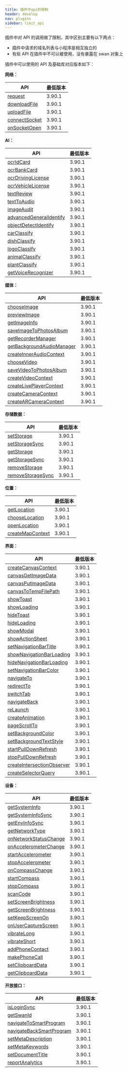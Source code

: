 ```yaml
---
title: 插件中api的限制
header: develop
nav: plugins
sidebar: limit_api
---
```


插件中对 API 的调用做了限制，其中区别主要有以下两点：

- 插件中请求的域名列表与小程序是相互独立的
- 有些 API 在插件中不可以被使用，没有暴露在 swan 对象上

插件中可以使用的 API 及基础库对应版本如下：

**网络：**

|API|最低版本|
|----|----|
|[request](/docs/develop/api/net_request/#request/)|3.90.1|
|[downloadFile](/docs/develop/api/net_uploadfile/#downloadFile/)|3.90.1|
|[uploadFile](/docs/develop/api/net_uploadfile/#uploadFile/)|3.90.1|
|[connectSocket](/docs/develop/api/net_websocket/#connectSocket/)|3.90.1|
|[onSocketOpen](/docs/develop/api/net_websocket/#onSocketOpen/)|3.90.1|

**AI：**

|API|最低版本|
|----|----|
|[ocrIdCard](/docs/develop/api/ai_ocr/#ocrIdCard/)|3.90.1|
|[ocrBankCard](/docs/develop/api/ai_ocr/#ocrBankCard/)|3.90.1|
|[ocrDrivingLicense](/docs/develop/api/ai_ocr/#ocrDrivingLicense/)|3.90.1|
|[ocrVehicleLicense](/docs/develop/api/ai_ocr/#ocrVehicleLicense/)|3.90.1|
|[textReview](/docs/develop/api/ai_text/#textReview/)|3.90.1|
|[textToAudio](/docs/develop/api/ai_audio/#textToAudio/)|3.90.1|
|[imageAudit](/docs/develop/api/ai_audit/#imageAudit/)|3.90.1|
|[advancedGeneralIdentify](/docs/develop/api/ai_classify/#advancedGeneralIdentify/)|3.90.1|
|[objectDetectIdentify](/docs/develop/api/ai_classify/#objectDetectIdentify/)|3.90.1|
|[carClassify](/docs/develop/api/ai_classify/#carClassify/)|3.90.1|
|[dishClassify](/docs/develop/api/ai_classify/#dishClassify/)|3.90.1|
|[logoClassify](/docs/develop/api/ai_classify/#logoClassify/)|3.90.1|
|[animalClassify](/docs/develop/api/ai_classify/#animalClassify/)|3.90.1|
|[plantClassify](/docs/develop/api/ai_classify/#plantClassify/)|3.90.1|
|[getVoiceRecognizer](/docs/develop/api/ai_voice/#getVoiceRecognizer/)|3.90.1|

**媒体：**

|API|最低版本|
|----|----|
|[chooseImage](/docs/develop/api/media_image/#chooseImage/)|3.90.1|
|[previewImage](/docs/develop/api/media_image/#previewImage/)|3.90.1|
|[getImageInfo](/docs/develop/api/media_image/#getImageInfo/)|3.90.1|
|[saveImageToPhotosAlbum](/docs/develop/api/media_image/#saveImageToPhotosAlbum/)|3.90.1|
|[getRecorderManager](/docs/develop/api/media_recorder/#getRecorderManager/)|3.90.1|
|[getBackgroundAudioManager](/docs/develop/api/media_backgroundaudiomanager/#getBackgroundAudioManager/)|3.90.1|
|[createInnerAudioContext](/docs/develop/api/media_createinneraudiocontext/#createInnerAudioContext/)|3.90.1|
|[chooseVideo](/docs/develop/api/media_video/#chooseVideo/)|3.90.1|
|[saveVideoToPhotosAlbum](/docs/develop/api/media_video/#saveVideoToPhotosAlbum/)|3.90.1|
|[createVideoContext](/docs/develop/api/media_videocontext/#createVideoContext/)|3.90.1|
|[createLivePlayerContext](/docs/develop/api/media_liveplayercontext/#createLivePlayerContext/)|3.90.1|
|[createCameraContext](/docs/develop/api/media_cameracontext/#createCameraContext/)|3.90.1|
|[createARCameraContext](/docs/develop/api/media_arcameracontext/#createARCameraContext/)|3.90.1|

**存储数据：**

|API|最低版本|
|----|----|
|[setStorage](/docs/develop/api/storage_save/#setStorage/)|3.90.1|
|[setStorageSync](/docs/develop/api/storage_save/#setStorageSync/)|3.90.1|
|[getStorage](/docs/develop/api/storage_save/#getStorage/)|3.90.1|
|[getStorageSync](/docs/develop/api/storage_save/#getStorageSync/)|3.90.1|
|[removeStorage](/docs/develop/api/storage_remove/#removeStorage/)|3.90.1|
|[removeStorageSync](/docs/develop/api/storage_remove/#removeStorageSync/)|3.90.1|

**位置：**

|API|最低版本|
|----|----|
|[getLocation](/docs/develop/api/location_get/#getLocation/)|3.90.1|
|[chooseLocation](/docs/develop/api/location_get/#chooseLocation/)|3.90.1|
|[openLocation](/docs/develop/api/location_open/#openLocation/)|3.90.1|
|[createMapContext](/docs/develop/api/location_map/#createMapContext/)|3.90.1|

**界面：**

|API|最低版本|
|----|----|
|[createCanvasContext](/docs/develop/api/show_canvas/#createCanvasContext/)|3.90.1|
|[canvasGetImageData](/docs/develop/api/show_canvas/#canvasGetImageData/)|3.90.1|
|[canvasPutImageData](/docs/develop/api/show_canvas/#canvasPutImageData/)|3.90.1|
|[canvasToTempFilePath](docs/develop/api/show_canvas/#canvasToTempFilePath-OBJECT-this/)|3.90.1|
|[showToast](/docs/develop/api/show_toast/#showToast/)|3.90.1|
|[showLoading](/docs/develop/api/show_toast/#showLoading/)|3.90.1|
|[hideToast](/docs/develop/api/show_toast/#hideToast/)|3.90.1|
|[hideLoading](/docs/develop/api/show_toast/#hideLoading/)|3.90.1|
|[showModal](/docs/develop/api/show_toast/#showModal/)|3.90.1|
|[showActionSheet](/docs/develop/api/show_toast/#showActionSheet/)|3.90.1|
|[setNavigationBarTitle](/docs/develop/api/show_navigationbar/#setNavigationBarTitle/)|3.90.1|
|[showNavigationBarLoading](/docs/develop/api/show_navigationbar/#showNavigationBarLoading/)|3.90.1|
|[hideNavigationBarLoading](/docs/develop/api/show_navigationbar/#hideNavigationBarLoading/)|3.90.1|
|[setNavigationBarColor](/docs/develop/api/show_navigationbar/#setNavigationBarColor/)|3.90.1|
|[navigateTo](/docs/develop/api/show_tab/#navigateTo/)|3.90.1|
|[redirectTo](/docs/develop/api/show_tab/#redirectTo/)|3.90.1|
|[switchTab](/docs/develop/api/show_tab/#switchTab/)|3.90.1|
|[navigateBack](/docs/develop/api/show_tab/#navigateBack/)|3.90.1|
|[reLaunch](/docs/develop/api/show_tab/#reLaunch/)|3.90.1|
|[createAnimation](/docs/develop/api/show_createanimation/#createAnimation/)|3.90.1|
|[pageScrollTo](/docs/develop/api/show_pagescrollto/#pageScrollTo/)|3.90.1|
|[setBackgroundColor](/docs/develop/api/show_background/#setBackgroundColor/)|3.90.1|
|[setBackgroundTextStyle](/docs/develop/api/show_background/#setBackgroundTextStyle/)|3.90.1|
|[startPullDownRefresh](/docs/develop/api/show_pull/#startPullDownRefresh/)|3.90.1|
|[stopPullDownRefresh](/docs/develop/api/show_pull/#stopPullDownRefresh/)|3.90.1|
|[createIntersectionObserver](/docs/develop/api/show_query/#createIntersectionObserver-this-options/)|3.90.1|
|[createSelectorQuery](/docs/develop/api/show_query/#createSelectorQuery/)|3.90.1|

**设备：**

|API|最低版本|
|----|----|
|[getSystemInfo](/docs/develop/api/device_sys/#getSystemInfo/)|3.90.1|
|[getSystemInfoSync](/docs/develop/api/device_sys/#getSystemInfoSync/)|3.90.1|
|[getEnvInfoSync](/docs/develop/api/device_sys/#getEnvInfoSync/)|3.90.1|
|[getNetworkType](/docs/develop/api/device_network/#getNetworkType/)|3.90.1|
|[onNetworkStatusChange](/docs/develop/api/device_network/#onNetworkStatusChange/)|3.90.1|
|[onAccelerometerChange](/docs/develop/api/device_accelerometer/#onAccelerometerChange/)|3.90.1|
|[startAccelerometer](/docs/develop/api/device_accelerometer/#startAccelerometer/)|3.90.1|
|[stopAccelerometer](/docs/develop/api/device_accelerometer/#stopAccelerometer/)|3.90.1|
|[onCompassChange](/docs/develop/api/device_compass/#onCompassChange/)|3.90.1|
|[startCompass](/docs/develop/api/device_compass/#startCompass/)|3.90.1|
|[stopCompass](/docs/develop/api/device_compass/#stopCompass/)|3.90.1|
|[scanCode](/docs/develop/api/device_scan/#scanCode/)|3.90.1|
|[setScreenBrightness](/docs/develop/api/device_screen/#setScreenBrightness/)|3.90.1|
|[getScreenBrightness](/docs/develop/api/device_screen/#getScreenBrightness/)|3.90.1|
|[setKeepScreenOn](/docs/develop/api/device_screen/#setKeepScreenOn/)|3.90.1|
|[onUserCaptureScreen](/docs/develop/api/device_capture/#onUserCaptureScreen/)|3.90.1|
|[vibrateLong](/docs/develop/api/device_vibrate/#vibrateLong/)|3.90.1|
|[vibrateShort](/docs/develop/api/device_vibrate/#vibrateShort/)|3.90.1|
|[addPhoneContact](/docs/develop/api/device_phonecontact/#addPhoneContact/)|3.90.1|
|[makePhoneCall](/docs/develop/api/device_call/#makePhoneCall/)|3.90.1|
|[setClipboardData](/docs/develop/api/device_clipboard/#setClipboardData/)|3.90.1|
|[getClipboardData](/docs/develop/api/device_clipboard/#getClipboardData/)|3.90.1|

**开放接口：**

|API|最低版本|
|----|----|
|[isLoginSync](/docs/develop/api/open_log/#isLoginSync/)|3.90.1|
|[getSwanId](/docs/develop/api/open_userinfo/#getSwanId/)|3.90.1|
|[navigateToSmartProgram](/docs/develop/api/open_smartprogram/#navigateToSmartProgram/)|3.90.1|
|[navigateBackSmartProgram](/docs/develop/api/open_smartprogram/#navigateBackSmartProgram/)|3.90.1|
|[setMetaDescription](/docs/develop/api/seo/#setMetaDescription/)|3.90.1|
|[setMetaKeywords](/docs/develop/api/seo/#setMetaKeywords/)|3.90.1|
|[setDocumentTitle](/docs/develop/api/seo/#setDocumentTitle/)|3.90.1|
|[reportAnalytics](/docs/develop/api/data/#reportAnalytics/)|3.90.1|